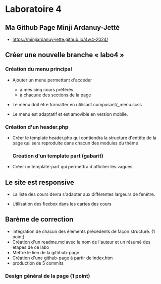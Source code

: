 # Laboratoire 4

## Ma Github Page Minji Ardanuy-Jetté

- https://minjiardanuy-jette.github.io/4w4-2024/

## Créer une nouvelle branche « labo4 »

### Création du menu principal

- Ajouter un menu permettant d'accéder

  - à mes cinq cours préférés
  - à chacune des sections de la page

- Le menu doit être formatter en utilisant
  composant/\_menu.scss
- Le menu est adaptatif et est amovible en version mobile.

### Création d'un header.php

- Créer le template header.php qui contiendra la structure d'entête de la page qui sera reproduite
  dans chacun des modules du thème

  ### Création d'un template part (gabarit)

- Créer un template-part qui permettra d'afficher les vagues.

## Le site est responsive

- La liste des cours devra s'adapter aux différentes largeurs de fenêtre.

- Utilisation des flexbox dans les cartes des cours

## Barème de correction

- intégration de chacun des éléments précédents de façon structuré. (1 point)
- Création d'un readme.md avec le nom de l'auteur et un résumé des étapes de ce labo
- Mettre le lien de la githhub-page
- Création d'une github-page à partir de index.htm
- production de 5 commits

### Design général de la page (1 point)

